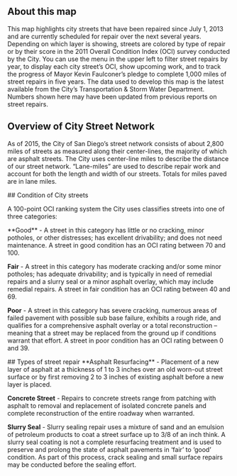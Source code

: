 ## About this map
This map highlights city streets that have been repaired since July 1, 2013 and are currently scheduled for repair over the next several years.  Depending on which layer is showing, streets are colored by type of repair or by their score in the 2011 Overall Condition Index (OCI) survey conducted by the City.
You can use the menu in the upper left to filter street repairs by year, to display each city street’s OCI, show upcoming work, and to track the progress of Mayor Kevin Faulconer’s pledge to complete 1,000 miles of street repairs in five years.
The data used to develop this map is the latest available from the City’s Transportation & Storm Water Department. Numbers shown here may have been updated from previous reports on street repairs.

## Overview of City Street Network
As of 2015, the City of San Diego’s street network consists of about 2,800 miles of streets as measured along their center-lines, the majority of which are asphalt streets. The City uses center-line miles to describe the distance of our street network. “Lane-miles” are used to describe repair work and account for both the length and width of our streets. Totals for miles paved are in lane miles.

<span id="condition">
## Condition of City streets
</span>

A 100-point OCI ranking system the City uses classifies streets into one of three categories:

<span id="condition-good">
**Good** - A street in this category has little or no cracking, minor potholes, or other distresses; has excellent drivability; and does not need maintenance. A street in good condition has an OCI rating between 70 and 100.
</span>

<span id="condition-fair">**Fair** - A street in this category has moderate cracking and/or some minor potholes; has adequate drivability; and is typically in need of remedial repairs and a slurry seal or a minor asphalt overlay, which may include remedial repairs. A street in fair condition has an OCI rating between 40 and 69.</span>


<span id="condition-poor">**Poor** - A street in this category has severe cracking, numerous areas of failed pavement with possible sub base failure, exhibits a rough ride, and qualifies for a comprehensive asphalt overlay or a total reconstruction – meaning that a street may be replaced from the ground up if conditions warrant that effort. A street in poor condition has an OCI rating between 0 and 39.</span>


<span id="street-rep">
## Types of street repair
</span>

<span id="street-rep-asphalt">
**Asphalt Resurfacing** - Placement of a new layer of asphalt at a thickness of 1 to 3 inches over an old worn-out street surface or by first removing 2 to 3 inches of existing asphalt before a new layer is placed.
</span>

<span id="street-rep-concrete">**Concrete Street** - Repairs to concrete streets range from patching with asphalt to removal and replacement of isolated concrete panels and complete reconstruction of the entire roadway when warranted.</span>

<span id="street-rep-slurry">**Slurry Seal** - Slurry sealing repair uses a mixture of sand and an emulsion of petroleum products to coat a street surface up to 3/8 of an inch think. A slurry seal coating is not a complete resurfacing treatment and is used to preserve and prolong the state of asphalt pavements in ‘fair’ to ‘good’ condition. As part of this process, crack sealing and small surface repairs may be conducted before the sealing effort.</span>

